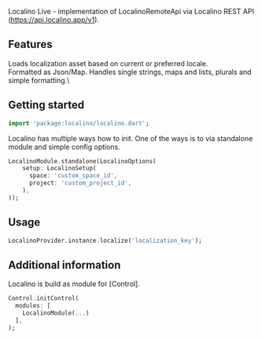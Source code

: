 Localino Live - implementation of LocalinoRemoteApi via Localino REST API (https://api.localino.app/v1).

## Features

Loads localization asset based on current or preferred locale.\
Formatted as Json/Map. Handles single strings, maps and lists, plurals and simple formatting.\

## Getting started

```dart
import 'package:localino/localino.dart';
```

Localino has multiple ways how to init. One of the ways is to via standalone module and simple config options.

```dart
LocalinoModule.standalone(LocalinoOptions(
    setup: LocalinoSetup(
      space: 'custom_space_id',
      project: 'custom_project_id',
    ),
));
```

## Usage

```dart
LocalinoProvider.instance.localize('localization_key');
```

## Additional information

Localino is build as module for [Control].

```dart
Control.initControl(
  modules: [
    LocalinoModule(...)  
  ],
);
```
